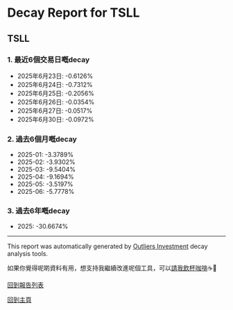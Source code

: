 # Decay Report for TSLL

## TSLL

### 1. 最近6個交易日嘅decay

- 2025年6月23日: -0.6126%
- 2025年6月24日: -0.7312%
- 2025年6月25日: -0.2056%
- 2025年6月26日: -0.0354%
- 2025年6月27日: -0.0517%
- 2025年6月30日: -0.0972%

### 2. 過去6個月嘅decay

- 2025-01: -3.3789%
- 2025-02: -3.9302%
- 2025-03: -9.5404%
- 2025-04: -9.1694%
- 2025-05: -3.5197%
- 2025-06: -5.7778%

### 3. 過去6年嘅decay

- 2025: -30.6674%

------------------------------
This report was automatically generated by [Outliers Investment](https://outliersecon.github.io/Outliers-Investment/) decay analysis tools.

如果你覺得呢啲資料有用，想支持我繼續改進呢個工具，可以[請我飲杯咖啡](https://buymeacoffee.com/outliersecon)☕🙏

[回到報告列表](https://outliersecon.github.io/Outliers-Investment/reports/reports_public)

[回到主頁](https://outliersecon.github.io/Outliers-Investment/)